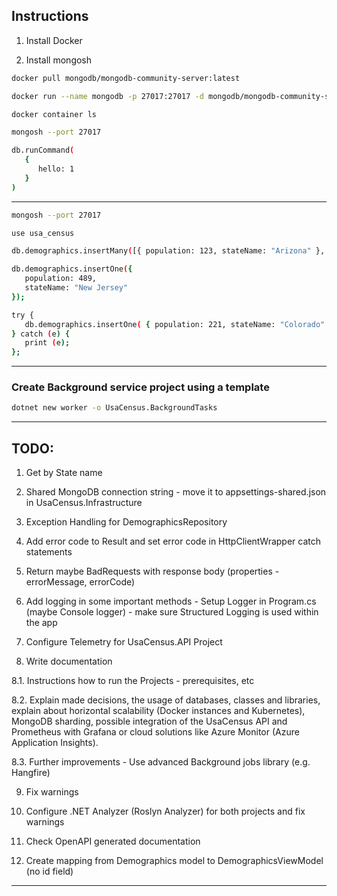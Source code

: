 ## Instructions

1. Install Docker

2. Install mongosh

```bash
docker pull mongodb/mongodb-community-server:latest
```

```bash
docker run --name mongodb -p 27017:27017 -d mongodb/mongodb-community-server:latest
```

```bash
docker container ls
```

```bash
mongosh --port 27017
```

```bash
db.runCommand(
   {
      hello: 1
   }
)
```

---

```bash
mongosh --port 27017
```

```bash
use usa_census
```

```bash
db.demographics.insertMany([{ population: 123, stateName: "Arizona" }, { population: 345, stateName: "California" }])
```

```bash
db.demographics.insertOne({
   population: 489,
   stateName: "New Jersey"
});
```

```bash
try {
   db.demographics.insertOne( { population: 221, stateName: "Colorado" } );
} catch (e) {
   print (e);
};
```

---

### Create Background service project using a template

```bash
dotnet new worker -o UsaCensus.BackgroundTasks
```

---

## TODO:

1. Get by State name

2. Shared MongoDB connection string - move it to appsettings-shared.json in UsaCensus.Infrastructure

3. Exception Handling for DemographicsRepository

4. Add error code to Result and set error code in HttpClientWrapper catch statements

5. Return maybe BadRequests with response body (properties - errorMessage, errorCode)

6. Add logging in some important methods - Setup Logger in Program.cs (maybe Console logger) - make sure Structured Logging is used within the app

7. Configure Telemetry for UsaCensus.API Project

8. Write documentation

8.1. Instructions how to run the Projects - prerequisites, etc

8.2. Explain made decisions, the usage of databases, classes and libraries, explain about horizontal scalability (Docker instances and Kubernetes), MongoDB sharding, possible integration of the UsaCensus API and Prometheus with Grafana or cloud solutions like Azure Monitor (Azure Application Insights).

8.3. Further improvements - Use advanced Background jobs library (e.g. Hangfire)

9. Fix warnings

10. Configure .NET Analyzer (Roslyn Analyzer) for both projects and fix warnings

11. Check OpenAPI generated documentation

12. Create mapping from Demographics model to DemographicsViewModel (no id field)

---
